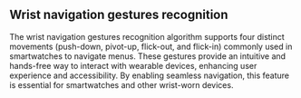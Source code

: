 ## Wrist navigation gestures recognition
The wrist navigation gestures recognition algorithm supports four distinct movements (push-down, pivot-up, flick-out, and flick-in) commonly used in smartwatches to navigate menus.
These gestures provide an intuitive and hands-free way to interact with wearable devices, enhancing user experience and accessibility. By enabling seamless navigation, this feature is essential for smartwatches and other wrist-worn devices.